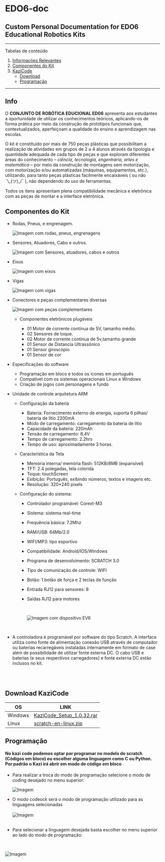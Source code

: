 # EDO6-doc
Custom Personal Documentation for EDO6 Educational Robotics Kits
------------------------------------------------------------

*******
Tabelas de conteúdo 
 1. [Informações Relevantes](#info)
 2. [Componentes do Kit](#components)
 3. [KaziCode](#kazi)
    - [Download](#download)
    - [Programação](#programming)

*******


<div id='info'/>  
  
  ## Info

 O **CONJUNTO DE ROBÓTICA EDUCIONAL ED06** apresenta aos estudantes a oportunidade de utilizar os conhecimentos teóricos, aplicando-os de forma prática por meio da construção de protótipos funcionais que, contextualizados, aperfeiçoam a qualidade do ensino e aprendizagem nas escolas.

 O kit é constituído por mais de 750 peças plásticas que possibilitam a realização de atividades em grupos de 2 a 4 alunos através da tipologia e quantidade adequada de cada tipo de peças e que exploram diferentes áreas do conhecimento – *ciência, tecnologia, engenharia, artes e matemática* – por meio da construção de montagens sem motorização, com motorização e/ou automatizadas (máquinas, equipamentos, etc.), utilizando, para tanto peças plásticas facilmente encaixáveis ( ou não  ¯\\\_(ツ)\_/¯ ), não dependendo do uso de ferramentas. 
 
 Todos os itens apresentam plena compatibilidade mecânica e eletrônica com as peças de montar e a interface eletrônica.

<div id='components' />

  ## Componentes do Kit

 - Rodas, Pneus, e engrenagem.

    ![Imagem com rodas, pneus, engrenagens](images/rodas-pneus.png)

 - Sensores, Atuadores, Cabo e outros.
 
    ![Imagem com Sensores, atuadores, cabos e outros](images/sensores-atuadores.png)

 - Eixos

    ![Imagem com eixos](images/eixos.png)

 - Vigas

    ![Imagem com vigas](images/vigas.png)

 - Conectores e peças complementares diversas

    ![Imagem com peças complementares](images/complementares.png)


   - Componentes eletrônicos plugáveis 

      - 01 Motor de corrente contínua de 5V, tamanho médio.
      - 02 Sensores de toque.
      - 02 Motor de corrente continua de 5v,tamanho grande
      - 01 Sensor de Distancia Ultrassônico
      - 01 Sensor giroscópio
      - 01 Sensor de cor
  - Especificações do software
    - Programação em bloco e todos os ícones em português
    - Compatível com os sistemas operacionais Linux e Windows
    - Criação de jogos com personagens e fundo
  - Unidade de controle arquitetura ARM
    - Configuração da bateria
      - Bateria: Fornecimento externo de energia, suporta 6 pilhas/ bateria de lítio 2200mA
      - Modo de carregamento: carregamento da bateria de lítio
      - Capacidade da bateria: 220mAh
      - Tensão de carregamento: 8,4V
      - Tempo de carregamento: 2.2hrs
      - Tempo de uso: aproximadamente 3 horas.
    - Característica da Tela
      - Memória interna/ memória flash: 512KB/8MB (expansível)
      - TFT: 2.4 polegadas, tela colorida
      - Toque: touchScreen
      - Exibição: Português, exibindo números, textos e imagens etc.
      - Resolução: 320×240 pixels

    - Configuração do sistema:
      - Controlador programável: Corext-M3
      - Sistema: sistema real-time
      - Frequência básica: 7.2Mhz
      - RAM/USB: 64Mb/2.0
      - WIFI/MP3: tipo esportivo
      - Compatibilidade: Android/IOS/Windows
      - Programa de desenvolvimento: SCRATCH 3.0
      - Tipo de comunicação de controle: WIFI
      - Botão: 1 botão de força e 2 teclas de função
      - Entrada RJ12 para sensores: 8
      - Saídas RJ12 para motores
     
        <br>

          ![Imagem com dispositivo EV6](images/ev6.png)

        <br>


  - A controladora é programável por software do tipo Scratch. A interface utiliza como fonte de alimentação conexão USB através de computador ou baterias recarregáveis instaladas internamente em formato de case além de possibilidade de utilizar fonte externa DC. O cabo USB e baterias (e seus respectivos carregadores) e fonte externa DC estão inclusos no kit.


<br>
<br>

<div id='kazi' />
<div id='download' />

## Download KaziCode

|OS   |LINK |
---  |  ---  |
|Windows	     | [KaziCode_Setup_1.0.32.rar](http://file.kazi.ai/Public/file/KaziCode%20Setup%201.0.32_en.rar) |
|Linux  | [scratch-en-linux.zip](http://file.kazi.ai/Public/file/scratch-en-linux.zip) |

<div id='programming'/>

## Programação

 #### No kazi code podemos optar por programar no modelo do scratch (Códigos em bloco) ou escolher alguma linguagem como C ou Python. Por padrão o Kazi irá abrir em modo de código em bloco

- Para realizar a troca do modo de programação selecione o modo de coding desejado no menu superior:
  <br>

    ![Imagem](images/menu-code.png)

- O modo codeock será o modo de programação utilizado para as linguagens selecionadas
    <br>
    <br>
    ![Imagem](images/codeock.png)
    <br>
    <br>
- Para selecionar a linguagem desejada basta escolher no menu superior ao lado do modo de programação:
 <br>

  ![Imagem](images/menu-ling.png)